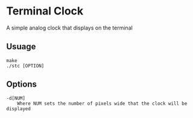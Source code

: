 # Terminal Clock
A simple analog clock that displays on the terminal
## Usuage
```
make
./stc [OPTION]
```
## Options
```
-d[NUM]
	Where NUM sets the number of pixels wide that the clock will be displayed
```

